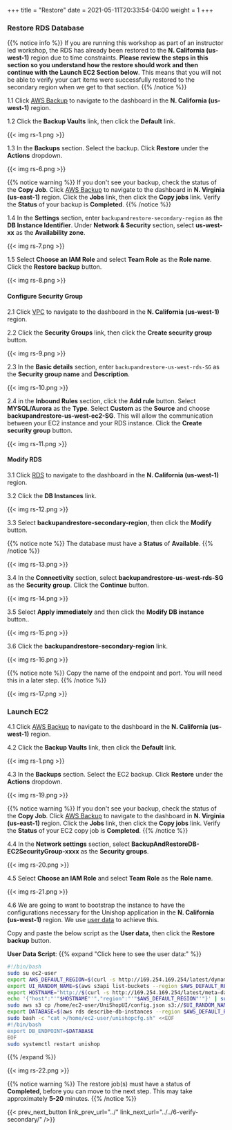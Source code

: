 +++
title = "Restore"
date =  2021-05-11T20:33:54-04:00
weight = 1
+++

### Restore RDS Database

{{% notice info %}}
If you are running this workshop as part of an instructor led workshop, the RDS has already been restored to the **N. California (us-west-1)** region due to time constraints.  **Please review the steps in this section so you understand how the restore should work and then continue with the Launch EC2 Section below**. This means that you will not be able to verify your cart items were successfully restored to the secondary region when we get to that section.
{{% /notice  %}}

1.1 Click [AWS Backup](https://us-west-1.console.aws.amazon.com/backup/home?region=us-west-1#/) to navigate to the dashboard in the **N. California (us-west-1)** region.

1.2 Click the **Backup Vaults** link, then click the **Default** link.

{{< img rs-1.png >}}

1.3 In the **Backups** section. Select the backup. Click **Restore** under the **Actions** dropdown.

{{< img rs-6.png >}}

{{% notice warning %}}
If you don't see your backup, check the status of the **Copy Job**. Click [AWS Backup](https://us-east-1.console.aws.amazon.com/backup/home?region=us-east-1#/) to navigate to the dashboard in **N. Virginia (us-east-1)** region. Click the **Jobs** link, then click the **Copy jobs** link.  Verify the **Status** of your backup is **Completed**.
{{% /notice %}}

1.4 In the **Settings** section, enter `backupandrestore-secondary-region` as the **DB Instance Identifier**. Under **Network & Security** section, select **us-west-xx** as the **Availability zone**.

{{< img rs-7.png >}}

1.5 Select **Choose an IAM Role** and select **Team Role** as the **Role name**. Click the **Restore backup** button.

{{< img rs-8.png >}}

#### Configure Security Group

2.1 Click [VPC](https://us-west-1.console.aws.amazon.com/vpc/home?region=us-west-1#/) to navigate to the dashboard in the **N. California (us-west-1)** region.

2.2 Click the **Security Groups** link, then click the **Create security group** button.

{{< img rs-9.png >}}

2.3 In the **Basic details** section, enter `backupandrestore-us-west-rds-SG` as the **Security group name** and **Description**.

{{< img rs-10.png >}}

2.4 in the **Inbound Rules** section, click the **Add rule** button.  Select **MYSQL/Aurora** as the **Type**.  Select **Custom** as the **Source** and choose **backupandrestore-us-west-ec2-SG**.  This will allow the communication between your EC2 instance and your RDS instance. Click the **Create security group** button.

{{< img rs-11.png >}}

#### Modify RDS 

3.1 Click [RDS](https://us-west-1.console.aws.amazon.com/rds/home?region=us-west-1#/) to navigate to the dashboard in the **N. California (us-west-1)** region.

3.2 Click the **DB Instances** link.

{{< img rs-12.png >}}

3.3 Select **backupandrestore-secondary-region**, then click the **Modify** button.

{{% notice note %}}
The database must have a **Status** of **Available**.
{{% /notice %}}

{{< img rs-13.png >}}

3.4 In the **Connectivity** section, select **backupandrestore-us-west-rds-SG** as the **Security group**. Click the **Continue** button.

{{< img rs-14.png >}}

3.5 Select **Apply immediately** and then click the **Modify DB instance** button..

{{< img rs-15.png >}}

3.6 Click the **backupandrestore-secondary-region** link.

{{< img rs-16.png >}}

{{% notice note %}}
Copy the name of the endpoint and port.  You will need this in a later step.
{{% /notice %}}

{{< img rs-17.png >}}

### Launch EC2

4.1 Click [AWS Backup](https://us-west-1.console.aws.amazon.com/backup/home?region=us-west-1#/) to navigate to the dashboard in the **N. California (us-west-1)** region.

4.2 Click the **Backup Vaults** link, then click the **Default** link.

{{< img rs-1.png >}}

4.3 In the **Backups** section. Select the EC2 backup. Click **Restore** under the **Actions** dropdown.

{{< img rs-19.png >}}

{{% notice warning %}}
If you don't see your backup, check the status of the **Copy Job**. Click [AWS Backup](https://us-east-1.console.aws.amazon.com/backup/home?region=us-east-1#/) to navigate to the dashboard in **N. Virginia (us-east-1)** region. Click the **Jobs** link, then click the **Copy jobs** link.  Verify the **Status** of your EC2 copy job is **Completed**.
{{% /notice %}}

4.4 In the **Network settings** section, select **BackupAndRestoreDB-EC2SecurityGroup-xxxx** as the **Security groups**.

{{< img rs-20.png >}}

4.5 Select **Choose an IAM Role** and select **Team Role** as the **Role name**. 

{{< img rs-21.png >}}

4.6 We are going to want to bootstrap the instance to have the configurations necessary for the Unishop application in the  **N. California (us-west-1)** region.
We use [user data](https://docs.aws.amazon.com/AWSEC2/latest/UserGuide/user-data.html) to achieve this.

Copy and paste the below script as the **User data**, then click the **Restore backup** button.

**User Data Script**:
{{% expand "Click here to see the user data:" %}}

```bash
#!/bin/bash     
sudo su ec2-user                        
export AWS_DEFAULT_REGION=$(curl -s http://169.254.169.254/latest/dynamic/instance-identity/document | python -c "import json,sys; print json.loads(sys.stdin.read())['region']")
export UI_RANDOM_NAME=$(aws s3api list-buckets --region $AWS_DEFAULT_REGION --output text --query 'Buckets[?ends_with(Name, `-secondary`) == `true`]'.Name)
export HOSTNAME="http://$(curl -s http://169.254.169.254/latest/meta-data/public-hostname)"
echo '{"host":"'"$HOSTNAME"'","region":"'"$AWS_DEFAULT_REGION"'"}' | sudo tee /home/ec2-user/UniShopUI/config.json                    
sudo aws s3 cp /home/ec2-user/UniShopUI/config.json s3://$UI_RANDOM_NAME/config.json --grants read=uri=http://acs.amazonaws.com/groups/global/AllUsers         
export DATABASE=$(aws rds describe-db-instances --region $AWS_DEFAULT_REGION --db-instance-identifier backupandrestore-secondary-region --query 'DBInstances[*].[Endpoint.Address]' --output text)
sudo bash -c "cat >/home/ec2-user/unishopcfg.sh" <<EOF
#!/bin/bash
export DB_ENDPOINT=$DATABASE
EOF
sudo systemctl restart unishop
```
{{% /expand %}}

{{< img rs-22.png >}}

{{% notice warning %}}
The restore job(s) must have a status of **Completed**, before you can move to the next step. This may take approximately **5-20** minutes.
{{% /notice %}}

{{< prev_next_button link_prev_url="../" link_next_url="../../6-verify-secondary/" />}}
